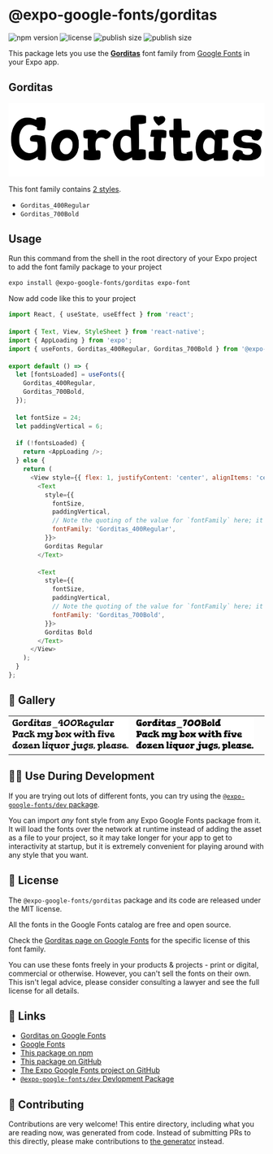 # @expo-google-fonts/gorditas

![npm version](https://flat.badgen.net/npm/v/@expo-google-fonts/gorditas)
![license](https://flat.badgen.net/github/license/expo/google-fonts)
![publish size](https://flat.badgen.net/packagephobia/install/@expo-google-fonts/gorditas)
![publish size](https://flat.badgen.net/packagephobia/publish/@expo-google-fonts/gorditas)

This package lets you use the [**Gorditas**](https://fonts.google.com/specimen/Gorditas) font family from [Google Fonts](https://fonts.google.com/) in your Expo app.

## Gorditas

![Gorditas](./font-family.png)

This font family contains [2 styles](#-gallery).

- `Gorditas_400Regular`
- `Gorditas_700Bold`

## Usage

Run this command from the shell in the root directory of your Expo project to add the font family package to your project
```sh
expo install @expo-google-fonts/gorditas expo-font
```

Now add code like this to your project
```js
import React, { useState, useEffect } from 'react';

import { Text, View, StyleSheet } from 'react-native';
import { AppLoading } from 'expo';
import { useFonts, Gorditas_400Regular, Gorditas_700Bold } from '@expo-google-fonts/gorditas';

export default () => {
  let [fontsLoaded] = useFonts({
    Gorditas_400Regular,
    Gorditas_700Bold,
  });

  let fontSize = 24;
  let paddingVertical = 6;

  if (!fontsLoaded) {
    return <AppLoading />;
  } else {
    return (
      <View style={{ flex: 1, justifyContent: 'center', alignItems: 'center' }}>
        <Text
          style={{
            fontSize,
            paddingVertical,
            // Note the quoting of the value for `fontFamily` here; it expects a string!
            fontFamily: 'Gorditas_400Regular',
          }}>
          Gorditas Regular
        </Text>

        <Text
          style={{
            fontSize,
            paddingVertical,
            // Note the quoting of the value for `fontFamily` here; it expects a string!
            fontFamily: 'Gorditas_700Bold',
          }}>
          Gorditas Bold
        </Text>
      </View>
    );
  }
};

```

## 🔡 Gallery


||||
|-|-|-|
|![Gorditas_400Regular](./Gorditas_400Regular.ttf.png)|![Gorditas_700Bold](./Gorditas_700Bold.ttf.png)|||


## 👩‍💻 Use During Development

If you are trying out lots of different fonts, you can try using the [`@expo-google-fonts/dev` package](https://github.com/expo/google-fonts/tree/master/font-packages/dev#readme).

You can import *any* font style from any Expo Google Fonts package from it. It will load the fonts
over the network at runtime instead of adding the asset as a file to your project, so it may take longer
for your app to get to interactivity at startup, but it is extremely convenient
for playing around with any style that you want.

## 📖 License

The `@expo-google-fonts/gorditas` package and its code are released under the MIT license.

All the fonts in the Google Fonts catalog are free and open source.

Check the [Gorditas page on Google Fonts](https://fonts.google.com/specimen/Gorditas) for the specific license of this font family.

You can use these fonts freely in your products & projects - print or digital, commercial or otherwise. However, you can't sell the fonts on their own. This isn't legal advice, please consider consulting a lawyer and see the full license for all details.

## 🔗 Links

- [Gorditas on Google Fonts](https://fonts.google.com/specimen/Gorditas)
- [Google Fonts](https://fonts.google.com/)
- [This package on npm](https://www.npmjs.com/package/@expo-google-fonts/gorditas)
- [This package on GitHub](https://github.com/expo/google-fonts/tree/master/font-packages/gorditas)
- [The Expo Google Fonts project on GitHub](https://github.com/expo/google-fonts)
- [`@expo-google-fonts/dev` Devlopment Package](https://github.com/expo/google-fonts/tree/master/font-packages/dev)

## 🤝 Contributing

Contributions are very welcome! This entire directory, including what you are reading now, was generated from code. Instead of submitting PRs to this directly, please make contributions to [the generator](https://github.com/expo/google-fonts/tree/master/packages/generator) instead.
